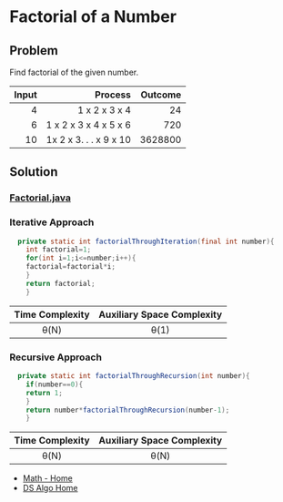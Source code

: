 # Factorial of a Number

## Problem

Find factorial of the given number.

| Input |                Process | Outcome |
|------:|-----------------------:|--------:|
|     4 |          1 x 2 x 3 x 4 |      24 |
|     6 |  1 x 2 x 3 x 4 x 5 x 6 |     720 |
|    10 | 1x 2 x 3. . . x 9 x 10 | 3628800 |

## Solution

### [Factorial.java](../../src/main/java/com/math/Factorial.java)

### Iterative Approach

```java
  private static int factorialThroughIteration(final int number){
    int factorial=1;
    for(int i=1;i<=number;i++){
    factorial=factorial*i;
    }
    return factorial;
    }

```

| Time Complexity |  Auxiliary Space Complexity  |
|:---------------:|:----------------------------:|
|      θ(N)       |             θ(1)             |

### Recursive Approach

```java
  private static int factorialThroughRecursion(int number){
    if(number==0){
    return 1;
    }
    return number*factorialThroughRecursion(number-1);
    }
```

| Time Complexity | Auxiliary Space Complexity |
|:---------------:|:--------------------------:|
|      θ(N)       |            θ(N)            |

* [Math - Home](math.md)
* [DS Algo Home](../../README.md)